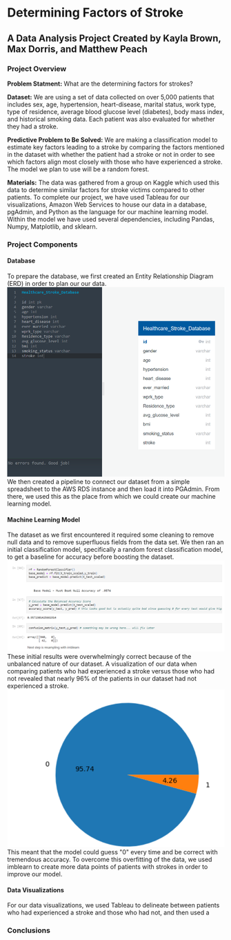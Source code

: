 # Determining Factors of Stroke

## A Data Analysis Project Created by Kayla Brown, Max Dorris, and Matthew Peach

### Project Overview
**Problem Statment:** What are the determining factors for strokes?

**Dataset:** We are using a set of data collected on over 5,000 patients that includes sex, age, hypertension, heart-disease, marital status, work type, type of residence, average blood glucose level (diabetes), body mass index, and historical smoking data.  Each patient was also evaluated for whether they had a stroke.  

**Predictive Problem to Be Solved:** We are making a classification model to estimate key factors leading to a stroke by comparing the factors mentioned in the dataset with whether the patient had a stroke or not in order to see which factors align most closely with those who have experienced a stroke.  The model we plan to use will be a random forest.

**Materials:** The data was gathered from a group on Kaggle which used this data to determine similar factors for stroke victims compared to other patients.  To complete our project, we have used Tableau for our visualizations, Amazon Web Services to house our data in a database, pgAdmin, and Python as the language for our machine learning model.  Within the model we have used several dependencies, including Pandas, Numpy, Matplotlib, and sklearn.

### Project Components
#### Database
To prepare the database, we first created an Entity Relationship Diagram (ERD) in order to plan our our data.  
![ERD Version 1](https://github.com/MaxDorris/MachineLearningProject/blob/main/images/ERD_1.png)
We then created a pipeline to connect our dataset from a simple spreadsheet to the AWS RDS instance and then load it into PGAdmin.  From there, we used this as the place from which we could create our machine learning model.

#### Machine Learning Model
The dataset as we first encountered it required some cleaning to remove null data and to remove superfluous fields from the data set.  We then ran an initial classification model, specifically a random forest classification model, to get a baseline for accuracy before boosting the dataset. 
![First attempt at random forest](https://github.com/MaxDorris/MachineLearningProject/blob/main/images/First_Run_Random_Forest.png)
These initial results were overwhelmingly correct because of the unbalanced nature of our dataset.  A visualization of our data when comparing patients who had experienced a stroke versus those who had not revealed that nearly 96% of the patients in our dataset had not experienced a stroke.
![Unbalanced Data Ratio](https://github.com/MaxDorris/MachineLearningProject/blob/main/Unbalanced_Data_Pie_Chart.png)
This meant that the model could guess "0" every time and be correct with tremendous accuracy.  To overcome this overfitting of the data, we used imblearn to create more data points of patients with strokes in order to improve our model.

#### Data Visualizations
For our data visualizations, we used Tableau to delineate between patients who had experienced a stroke and those who had not, and then used a 

### Conclusions
